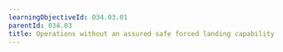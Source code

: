 ```yaml
---
learningObjectiveId: 034.03.01
parentId: 034.03
title: Operations without an assured safe forced landing capability
---
```



